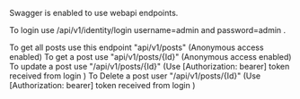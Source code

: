 Swagger is enabled to use webapi endpoints.

To login use /api/v1/identity/login username=admin and password=admin . 

To get all posts use this endpoint "api/v1/posts" (Anonymous access enabled)
To get a post use "api/v1/posts/{Id}" (Anonymous access enabled)
To update a post use "/api/v1/posts/{Id}" (Use [Authorization: bearer] token received from login )
To Delete a post user "/api/v1/posts/{Id}"  (Use [Authorization: bearer] token received from login )
